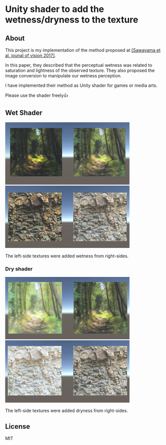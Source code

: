 # Unity shader to add the wetness/dryness to the texture
## About
This project is my implementation of the method proposed at [[Sawayama et al. jounal of vision 2017]](https://jov.arvojournals.org/article.aspx?articleid=2627514).  

In this paper, they described that the perceptual wetness was related to saturation and lightness of the observed texture. 
They also proposed the image conversion to manipulate our wetness perception.

I have implemented their method as Unity shader for games or media arts.  

Please use the shader freely👍

## Wet Shader
<img src="https://github.com/j20232/WetShader/blob/master/pic/wet1.png" alt="WetTexture1" title="Added wetness(Left) Default(Right)" width="400" height="200">
<img src="https://github.com/j20232/WetShader/blob/master/pic/wet2.png" alt="WetTexture2" title="Added wetness(left) Default(Right)" width="400" height="200">

The left-side textures were added wetness from right-sides.

### Dry shader
<img src="https://github.com/j20232/WetShader/blob/master/pic/dry1.png" alt="DryTexture1" title="Added dryness(Left), Default(Right)" width="400" height="200">
<img src="https://github.com/j20232/WetShader/blob/master/pic/dry2.png" alt="DryTexture2" title="Added dryness(Left), Default(Right)" width="400" height="200">

The left-side textures were added dryness from right-sides.

## License
MIT
